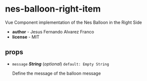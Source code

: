 # nes-balloon-right-item 

Vue Component implementation of the Nes Balloon in the Right Side 

- **author** - Jesus Fernando Alvarez Franco 
- **license** - MIT 

## props 

- `message` ***String*** (*optional*) `default: Empty String` 

  Define the message of the balloon message 

